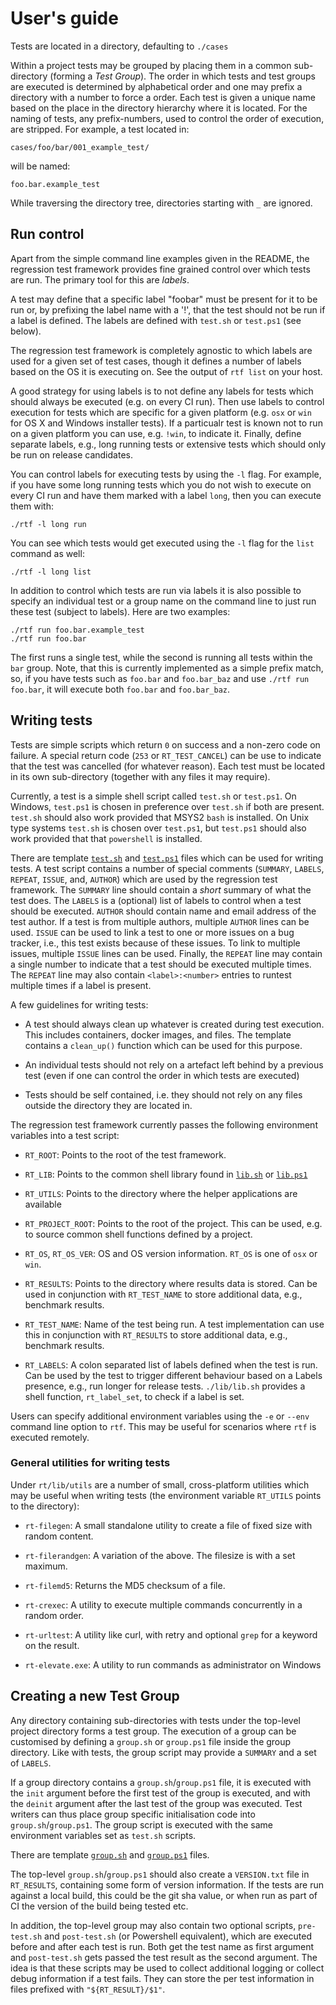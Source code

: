 # User's guide

Tests are located in a directory, defaulting to `./cases`

Within a project tests may be grouped by placing them in a
common sub-directory (forming a _Test Group_).  The order in which
tests and test groups are executed is determined by alphabetical order
and one may prefix a directory with a number to force a order. Each
test is given a unique name based on the place in the directory
hierarchy where it is located.  For the naming of tests, any
prefix-numbers, used to control the order of execution, are
stripped. For example, a test located in:

```
cases/foo/bar/001_example_test/
```

will be named:

```
foo.bar.example_test
```

While traversing the directory tree, directories starting with `_` are
ignored.

## Run control

Apart from the simple command line examples given in the README,
the regression test framework provides fine grained control over which 
tests are run.  The primary tool for this are _labels_.

A test may define that a specific label "foobar" must be present for
it to be run or, by prefixing the label name with a '!', that the test
should not be run if a label is defined. The labels are defined with
`test.sh` or `test.ps1` (see below).

The regression test framework is completely agnostic to which labels
are used for a given set of test cases, though it defines a number of
labels based on the OS it is executing on. See the output of `rtf
list` on your host.

A good strategy for using labels is to not define any labels for tests
which should always be executed (e.g. on every CI run).  Then use
labels to control execution for tests which are specific for a given
platform (e.g. `osx` or `win` for OS X and Windows installer tests).
If a particualr test is known not to run on a given platform you can
use, e.g. `!win`, to indicate it.  Finally, define separate labels,
e.g., long running tests or extensive tests which should only be run
on release candidates.

You can control labels for executing tests by using the `-l` flag.
For example, if you have some long running tests which you do not wish
to execute on every CI run and have them marked with a label `long`,
then you can execute them with:

```
./rtf -l long run
```

You can see which tests would get executed using the `-l` flag for the
`list` command as well:

```
./rtf -l long list
```

In addition to control which tests are run via labels it is also
possible to specify an individual test or a group name on the command
line to just run these test (subject to labels).  Here are two
examples:

```
./rtf run foo.bar.example_test
./rtf run foo.bar
```

The first runs a single test, while the second is running all tests
within the `bar` group. Note, that this is currently implemented as
a simple prefix match, so, if you have tests such as `foo.bar` and
`foo.bar_baz` and use `./rtf run foo.bar`, it will execute both
`foo.bar` and `foo.bar_baz`.


## Writing tests

Tests are simple scripts which return `0` on success and a non-zero
code on failure.  A special return code (`253` or `RT_TEST_CANCEL`)
can be use to indicate that the test was cancelled (for whatever
reason).  Each test must be located in its own sub-directory (together
with any files it may require).

Currently, a test is a simple shell script called `test.sh` or
`test.ps1`. On Windows, `test.ps1` is chosen in preference over
`test.sh` if both are present. `test.sh` should also work provided
that MSYS2 `bash` is installed. On Unix type systems `test.sh` is
chosen over `test.ps1`, but `test.ps1` should also work provided that
that `powershell` is installed.

There are template [`test.sh`](../etc/templates/test.sh) and
[`test.ps1`](../etc/templates/test.ps1) files which can be used for
writing tests. A test script contains a number of special comments
(`SUMMARY`, `LABELS`, `REPEAT`, `ISSUE`, and, `AUTHOR`) which are used
by the regression test framework. The `SUMMARY` line should contain a
*short* summary of what the test does. The `LABELS` is a (optional)
list of labels to control when a test should be executed.  `AUTHOR`
should contain name and email address of the test author.  If a test
is from multiple authors, multiple `AUTHOR` lines can be used. `ISSUE`
can be used to link a test to one or more issues on a bug tracker,
i.e., this test exists because of these issues. To link to multiple
issues, multiple `ISSUE` lines can be used.  Finally, the `REPEAT`
line may contain a single number to indicate that a test should be
executed multiple times.  The `REPEAT` line may also contain
`<label>:<number>` entries to runtest multiple times if a label is
present.

A few guidelines for writing tests:

- A test should always clean up whatever is created during test
  execution. This includes containers, docker images, and files. The
  template contains a `clean_up()` function which can be used for this
  purpose.

- An individual tests should not rely on a artefact left behind by a
  previous test (even if one can control the order in which tests are
  executed)

- Tests should be self contained, i.e. they should not rely on any
  files outside the directory they are located in.

The regression test framework currently passes the following
environment variables into a test script:

- `RT_ROOT`: Points to the root of the test framework.

- `RT_LIB`: Points to the common shell library found in
  [`lib.sh`](../lib/lib.sh) or [`lib.ps1`](../lib/lib.ps1)

- `RT_UTILS`: Points to the directory where the helper applications
  are available

- `RT_PROJECT_ROOT`: Points to the root of the project. This can be
  used, e.g. to source common shell functions defined by a project.

- `RT_OS`, `RT_OS_VER`: OS and OS version information. `RT_OS` is one
  of `osx` or `win`.

- `RT_RESULTS`: Points to the directory where results data is stored.
  Can be used in conjunction with `RT_TEST_NAME` to store additional
  data, e.g., benchmark results.

- `RT_TEST_NAME`: Name of the test being run. A test implementation
  can use this in conjunction with `RT_RESULTS` to store additional
  data, e.g., benchmark results.

- `RT_LABELS`: A colon separated list of labels defined when the test
  is run. Can be used by the test to trigger different behaviour based
  on a Labels presence, e.g., run longer for release
  tests. `./lib/lib.sh` provides a shell function, `rt_label_set`, to
  check if a label is set.

Users can specify additional environment variables using the `-e` or
`--env` command line option to `rtf`.  This may be useful for
scenarios where `rtf` is executed remotely.


### General utilities for writing tests

Under `rt/lib/utils` are a number of small, cross-platform utilities
which may be useful when writing tests (the environment variable 
`RT_UTILS` points to the directory):

- `rt-filegen`: A small standalone utility to create a file of fixed
  size with random content.

- `rt-filerandgen`: A variation of the above. The filesize is with a
  set maximum.

- `rt-filemd5`: Returns the MD5 checksum of a file.

- `rt-crexec`: A utility to execute multiple commands concurrently in a
  random order.

- `rt-urltest`: A utility like curl, with retry and optional `grep` for a
  keyword on the result.

- `rt-elevate.exe`: A utility to run commands as administrator on Windows


## Creating a new Test Group

Any directory containing sub-directories with tests under the
top-level project directory forms a test group.  The execution of a
group can be customised by defining a `group.sh` or `group.ps1` file
inside the group directory.  Like with tests, the group script may
provide a `SUMMARY` and a set of `LABELS`.

If a group directory contains a `group.sh`/`group.ps1` file, it is
executed with the `init` argument before the first test of the group
is executed, and with the `deinit` argument after the last test of the
group was executed.  Test writers can thus place group specific
initialisation code into `group.sh`/`group.ps1`. The group script is
executed with the same environment variables set as `test.sh` scripts.

There are template [`group.sh`](../etc/templates/group.sh) and
[`group.ps1`](../etc/templates/group.ps1) files.

The top-level `group.sh`/`group.ps1` should also create a
`VERSION.txt` file in `RT_RESULTS`, containing some form of version
information.  If the tests are run against a local build, this could
be the git sha value, or when run as part of CI the version of the
build being tested etc.

In addition, the top-level group may also contain two optional
scripts, `pre-test.sh` and `post-test.sh` (or Powershell equivalent),
which are executed before and after each test is run.  Both get the
test name as first argument and `post-test.sh` gets passed the test
result as the second argument.  The idea is that these scripts may be
used to collect additional logging or collect debug information if a
test fails.  They can store the per test information in files prefixed
with `"${RT_RESULT}/$1"`.
